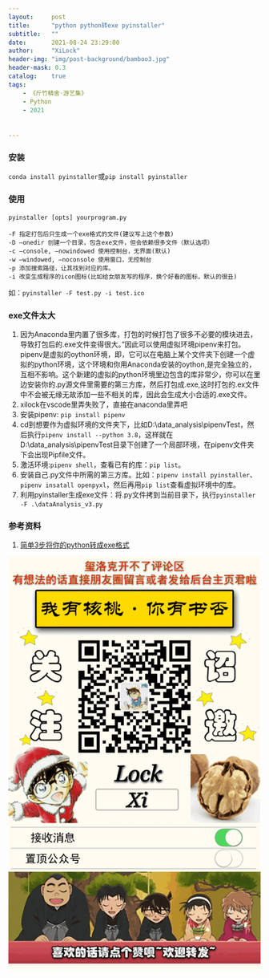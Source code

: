 ```yaml
---
layout:     post
title:      "python python转exe pyinstaller"
subtitle:   ""
date:       2021-08-24 23:29:00
author:     "XiLock"
header-img: "img/post-background/bamboo3.jpg"
header-mask: 0.3
catalog:    true
tags:
    - 《斤竹精舍·游艺集》
    - Python
    - 2021


---
```


### 安装
`conda install pyinstaller`或`pip install pyinstaller`

### 使用
```
pyinstaller [opts] yourprogram.py

-F 指定打包后只生成一个exe格式的文件(建议写上这个参数)
-D –onedir 创建一个目录，包含exe文件，但会依赖很多文件（默认选项）
-c –console, –nowindowed 使用控制台，无界面(默认)
-w –windowed, –noconsole 使用窗口，无控制台
-p 添加搜索路径，让其找到对应的库。
-i 改变生成程序的icon图标(比如给女朋友写的程序，换个好看的图标，默认的很丑)
```

如：`pyinstaller -F test.py -i test.ico`


### exe文件太大
1. 因为Anaconda里内置了很多库，打包的时候打包了很多不必要的模块进去，导致打包后的.exe文件变得很大。”因此可以使用虚拟环境pipenv来打包。 pipenv是虚拟的oython环境，即，它可以在电脑上某个文件夹下创建一个虚拟的python环境，这个环境和你用Anaconda安装的oython,是完全独立的，互相不影响。这个新建的虚拟的python环境里边包含的库非常少，你可以在里边安装你的.py源文件里需要的第三方库，然后打包成.exe,这时打包的.ex文件中不会被无缘无故添加一些不相关的库，因此会生成大小合适的.exe文件。
1. xilock在vscode里弄失败了，直接在anaconda里弄吧
1. 安装pipenv: `pip install pipenv`
1. cd到想要作为虚拟环境的文件夹下，比如D:\data_analysis\pipenvTest，然后执行`pipenv install --python 3.8`，这样就在D:\data_analysis\pipenvTest目录下创建了一个局部环境，在pipenv文件夹下会出现Pipfile文件。
1. 激活环境:`pipenv shell`，查看已有的库：`pip list`。
1. 安装自己.py文件中所需的第三方库。比如：`pipenv install pyinstaller`、`pipenv insatall openpyxl`，然后再用`pip list`查看虚拟环境中的库。
1. 利用pyinstaller生成exe文件：将.py文件拷到当前目录下，执行`pyinstaller -F .\dataAnalysis_v3.py `


### 参考资料
1. [简单3步将你的python转成exe格式](https://blog.csdn.net/Dopamy_BusyMonkey/article/details/106398497)


![](/img/wc-tail.GIF)

